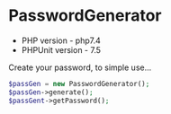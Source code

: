 # PasswordGenerator

* PHP version - php7.4  
* PHPUnit version - 7.5  

Create your password, to simple use...
```php
$passGen = new PasswordGenerator();  
$passGen->generate();  
$passGent->getPassword();  
```